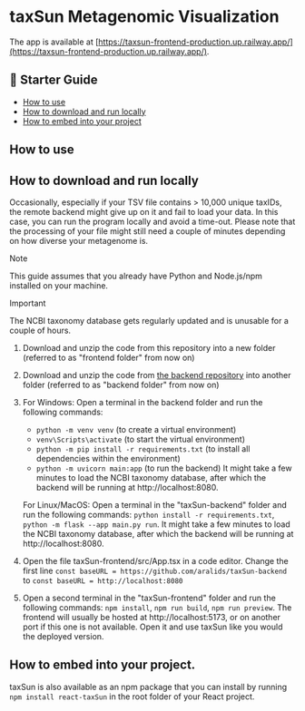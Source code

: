 # taxSun Metagenomic Visualization

The app is available at [https://taxsun-frontend-production.up.railway.app/](https://taxsun-frontend-production.up.railway.app/).

## 📃 Starter Guide

- [How to use](#how-to-use)
- [How to download and run locally](#how-to-download-and-run-locally)
- [How to embed into your project](#how-to-embed-into-your-project)

## How to use

## How to download and run locally

Occasionally, especially if your TSV file contains > 10,000 unique taxIDs, the remote backend might give up on it and fail to load your data. In this case, you can run the program locally and avoid a time-out. Please note that the processing of your file might still need a couple of minutes depending on how diverse your metagenome is.

> [!NOTE]
> This guide assumes that you already have Python and Node.js/npm installed on your machine.

> [!IMPORTANT]
> The NCBI taxonomy database gets regularly updated and is unusable for a couple of hours.

1. Download and unzip the code from this repository into a new folder (referred to as "frontend folder" from now on)
2. Download and unzip the code from [the backend repository](https://github.com/aralids/taxSun-fastAPI-backend) into another folder (referred to as "backend folder" from now on)

3. For Windows:
   Open a terminal in the backend folder and run the following commands:
   - `python -m venv venv` (to create a virtual environment)
   - `venv\Scripts\activate` (to start the virtual environment)
   - `python -m pip install -r requirements.txt` (to install all dependencies within the environment)
   - `python -m uvicorn main:app` (to run the backend)
   It might take a few minutes to load the NCBI taxonomy database, after which the backend will be running at http://localhost:8080.

   For Linux/MacOS:
   Open a terminal in the "taxSun-backend" folder and run the following commands: `python install -r requirements.txt`, `python -m flask --app main.py run`. It might take a few minutes to load the NCBI taxonomy database, after which the backend will be running at http://localhost:8080.

5. Open the file taxSun-frontend/src/App.tsx in a code editor. Change the first line `const baseURL = https://github.com/aralids/taxSun-backend` to `const baseURL = http://localhost:8080`
6. Open a second terminal in the "taxSun-frontend" folder and run the following commands: `npm install`, `npm run build`, `npm run preview`. The frontend will usually be hosted at http://localhost:5173, or on another port if this one is not available. Open it and use taxSun like you would the deployed version.

## How to embed into your project.

taxSun is also available as an npm package that you can install by running `npm install react-taxSun` in the root folder of your React project.
